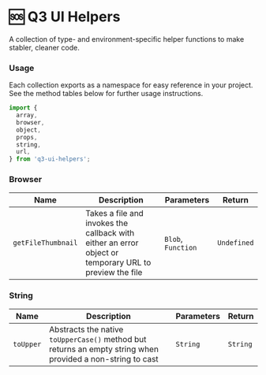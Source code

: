 # 🆘 Q3 UI Helpers

A collection of type- and environment-specific helper
functions to make stabler, cleaner code.

### Usage

Each collection exports as a namespace for easy reference in
your project. See the method tables below for further usage
instructions.

```javascript
import {
  array,
  browser,
  object,
  props,
  string,
  url,
} from 'q3-ui-helpers';
```

### Browser

| Name               | Description                                                                                            | Parameters         | Return      |
| ------------------ | ------------------------------------------------------------------------------------------------------ | ------------------ | ----------- |
| `getFileThumbnail` | Takes a file and invokes the callback with either an error object or temporary URL to preview the file | `Blob`, `Function` | `Undefined` |

### String

| Name      | Description                                                                                                | Parameters | Return   |
| --------- | ---------------------------------------------------------------------------------------------------------- | ---------- | -------- |
| `toUpper` | Abstracts the native `toUpperCase()` method but returns an empty string when provided a non-string to cast | `String`   | `String` |
